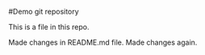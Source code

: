 #Demo git repository

This is a file in this repo.

Made changes in README.md file.
Made changes again.
